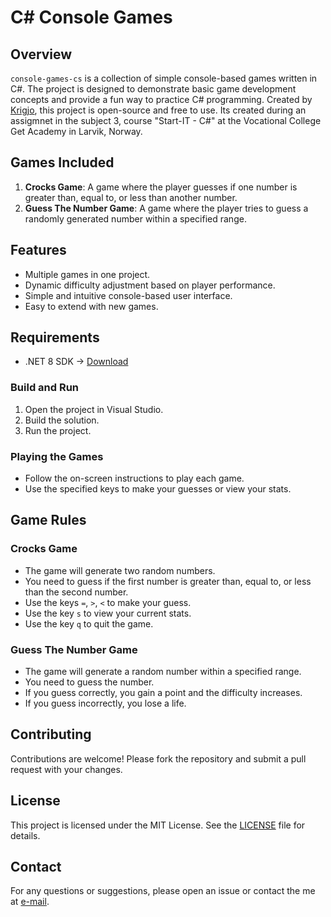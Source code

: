 # C# Console Games

## Overview
`console-games-cs` is a collection of simple console-based games written in C#.
The project is designed to demonstrate basic game development concepts and provide a fun way to practice C# programming.
Created by [Krigjo](), this project is open-source and free to use. Its created during an assigmnet in the subject 3, course "Start-IT - C#" at the Vocational College Get Academy in Larvik, Norway.

## Games Included
1. **Crocks Game**: A game where the player guesses if one number is greater than, equal to, or less than another number.
2. **Guess The Number Game**: A game where the player tries to guess a randomly generated number within a specified range.

## Features
- Multiple games in one project.
- Dynamic difficulty adjustment based on player performance.
- Simple and intuitive console-based user interface.
- Easy to extend with new games.

## Requirements
- .NET 8 SDK -> [Download](https://dotnet.microsoft.com/download/dotnet/5.0)

### Build and Run
1. Open the project in Visual Studio.
2. Build the solution.
3. Run the project.

### Playing the Games
- Follow the on-screen instructions to play each game.
- Use the specified keys to make your guesses or view your stats.

## Game Rules

### Crocks Game
- The game will generate two random numbers.
- You need to guess if the first number is greater than, equal to, or less than the second number.
- Use the keys `=`, `>`, `<` to make your guess.
- Use the key `s` to view your current stats.
- Use the key `q` to quit the game.

### Guess The Number Game
- The game will generate a random number within a specified range.
- You need to guess the number.
- If you guess correctly, you gain a point and the difficulty increases.
- If you guess incorrectly, you lose a life.

## Contributing
Contributions are welcome! Please fork the repository and submit a pull request with your changes.

## License
This project is licensed under the MIT License. See the [LICENSE](LICENSE) file for details.

## Contact
For any questions or suggestions, please open an issue or contact the me at [e-mail](mailto:krigjo25@outlook.com).